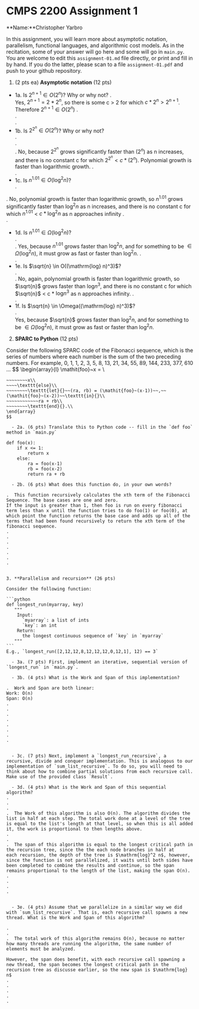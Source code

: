 

# CMPS 2200 Assignment 1

**Name:**Christopher Yarbro


In this assignment, you will learn more about asymptotic notation, parallelism, functional languages, and algorithmic cost models. As in the recitation, some of your answer will go here and some will go in `main.py`. You are welcome to edit this `assignment-01.md` file directly, or print and fill in by hand. If you do the latter, please scan to a file `assignment-01.pdf` and push to your github repository. 
  
  

1. (2 pts ea) **Asymptotic notation** (12 pts)

  - 1a. Is $2^{n+1} \in O(2^n)$? Why or why not? 
.  
Yes, $2^{n+1} = 2 * 2^{n}$, so there is some c > 2 for which $c * 2^{n} > 2^{n + 1}$. Therefore $2^{n+1} \in O(2^n)$
.  
.  
. 
  - 1b. Is $2^{2^n} \in O(2^n)$? Why or why not?     
.  
.  
.  No, because $2^{2^n}$ grows significantly faster than $(2^n)$ as n increases, and there is no constant c for which $2^{2^n} < c * (2^n)$.
Polynomial growth is faster than logarithmic growth.
.  
.  
  - 1c. Is $n^{1.01} \in O(\mathrm{log}^2 n)$?    
.  

.  No, polynomial growth is faster than logarithmic growth, so $n^{1.01}$ grows significantly faster than $\mathrm{log}^2 n$ as n increases, and there is no constant c for which $n^{1.01}$ < $c * \mathrm{log}^2 n$ as n approaches infinity
.  
.  

  - 1d. Is $n^{1.01} \in \Omega(\mathrm{log}^2 n)$?  
.  
.  Yes, because $n^{1.01}$ grows faster than $\mathrm{log}^2 n$, and for something to be $\in \Omega(\mathrm{log}^2 n)$, it must grow as fast or faster than $\mathrm{log}^2 n$.
.  
.  
  - 1e. Is $\sqrt{n} \in O((\mathrm{log} n)^3)$?  
.  
.  No, again, polynomial growth is faster than logarithmic growth, so $\sqrt{n}$ grows faster than $\mathrm{log} n^3$, and there is no constant c for which $\sqrt{n}$ < c * $\mathrm{log} n^3$ as n approaches infinity. 
.  
.  
  - 1f. Is $\sqrt{n} \in \Omega((\mathrm{log} n)^3)$?  
.  
Yes, because $\sqrt{n}$ grows faster than $\mathrm{log}^2 n$, and for something to be $\in \Omega(\mathrm{log}^2 n)$, it must grow as fast or faster than $\mathrm{log}^2 n$.

2. **SPARC to Python** (12 pts)

Consider the following SPARC code of the Fibonacci sequence, which is the series of numbers where each number is the sum of the two preceding numbers. For example, 0, 1, 1, 2, 3, 5, 8, 13, 21, 34, 55, 89, 144, 233, 377, 610 ... 
$$
\begin{array}{l}
\mathit{foo}~x =   \\
~~~~\texttt{if}{}~~x \le 1~~\texttt{then}{}\\
~~~~~~~~x\\   
~~~~\texttt{else}\\
~~~~~~~~\texttt{let}{}~~(ra, rb) = (\mathit{foo}~(x-1))~~,~~(\mathit{foo}~(x-2))~~\texttt{in}{}\\  
~~~~~~~~~~~~ra + rb\\  
~~~~~~~~\texttt{end}{}.\\
\end{array}
$$ 

  - 2a. (6 pts) Translate this to Python code -- fill in the `def foo` method in `main.py`
 
def foo(x):
    if x <= 1:
        return x
    else:
        ra = foo(x-1)
        rb = foo(x-2)
        return ra + rb

  - 2b. (6 pts) What does this function do, in your own words?  

.  This function recursively calculates the xth term of the Fibonacci Sequence. The base cases are one and zero. 
If the input is greater than 1, then foo is run on every fibonacci term less than x until the function tries to do foo(1) or foo(0), at 
which point the function returns the base case and adds up all of the terms that had been found recursively to return the xth term of the fibonacci sequence.
.  
.  
.  
.  
.  
.  
.  
  

3. **Parallelism and recursion** (26 pts)

Consider the following function:  

```python
def longest_run(myarray, key)
   """
    Input:
      `myarray`: a list of ints
      `key`: an int
    Return:
      the longest continuous sequence of `key` in `myarray`
   """
```
E.g., `longest_run([2,12,12,8,12,12,12,0,12,1], 12) == 3`  
 
  - 3a. (7 pts) First, implement an iterative, sequential version of `longest_run` in `main.py`.  

  - 3b. (4 pts) What is the Work and Span of this implementation?  

.  Work and Span are both linear:
Work: O(n)
Span: O(n)
.  
.  
.  
.  
.  
.  
.  
.  


  - 3c. (7 pts) Next, implement a `longest_run_recursive`, a recursive, divide and conquer implementation. This is analogous to our implementation of `sum_list_recursive`. To do so, you will need to think about how to combine partial solutions from each recursive call. Make use of the provided class `Result`.   

  - 3d. (4 pts) What is the Work and Span of this sequential algorithm?  
.  
.  
.  
.  The Work of this algorithm is also O(n). The algorithm divides the list in half at each step. The total work done at a level of the tree
is equal to the list's length at that level, so when this is all added it, the work is proportional to then lengths above.
.  
.  
.  The span of this algorithm is equal to the longest critical path in the recursion tree, since the the each node branches in half at 
each recursion, the depth of the tree is $\mathrm{log}^2 n$, however, since the function is not parallelized, it waits until both sides have been completed to combine the results and continue, so the span remains proportional to the length of the list, making the span O(n).
.  
.  
.  
.  


  - 3e. (4 pts) Assume that we parallelize in a similar way we did with `sum_list_recursive`. That is, each recursive call spawns a new thread. What is the Work and Span of this algorithm?  

.  
.  
.  The total work of this algorithm remains O(n), because no matter how many threads are running the algorithm, the same number of elements must be analyzed.

However, the span does benefit, with each recursive call spawning a new thread, the span becomes the longest critical path in the recursion tree as discusse earlier, so the new span is $\mathrm{log} n$
.  
.  
.  
.  
.  

